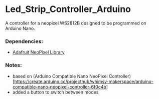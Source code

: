 # Led_Strip_Controller_Arduino
A controller for a neopixel WS2812B designed to be programmed on Arduino Nano. 

### Dependencies:
- [Adafruit NeoPixel Library](https://github.com/adafruit/Adafruit_NeoPixel)

### Notes:
- based on (Arduino Compatible Nano NeoPixel Controller)[https://create.arduino.cc/projecthub/whimsy-makerspace/arduino-compatible-nano-neopixel-controller-6f0c4b]
- added a button to switch between modes